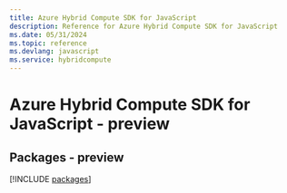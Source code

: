 ```yaml
---
title: Azure Hybrid Compute SDK for JavaScript
description: Reference for Azure Hybrid Compute SDK for JavaScript
ms.date: 05/31/2024
ms.topic: reference
ms.devlang: javascript
ms.service: hybridcompute
---
```

# Azure Hybrid Compute SDK for JavaScript - preview
## Packages - preview
[!INCLUDE [packages](hybrid-compute-index.md)]